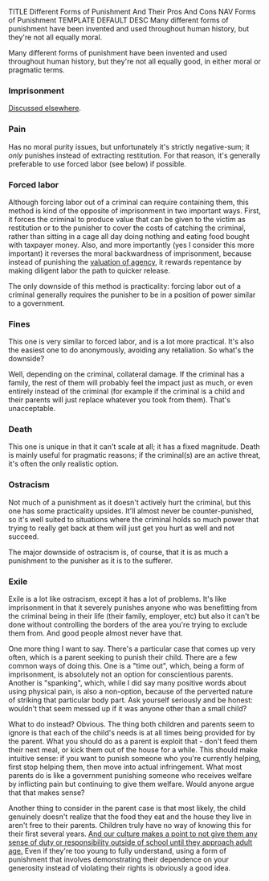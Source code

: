 TITLE Different Forms of Punishment And Their Pros And Cons
NAV Forms of Punishment
TEMPLATE DEFAULT
DESC Many different forms of punishment have been invented and used throughout human history, but they're not all equally moral.

Many different forms of punishment have been invented and used throughout human history, but they're not all equally good, in either moral or pragmatic terms.

### Imprisonment

<div class="indent">

[Discussed elsewhere](/protagonism/imprisonment).

</div>

### Pain

<div class="indent">

Has no moral purity issues, but unfortunately it's strictly negative-sum; it *only* punishes instead of extracting restitution. For that reason, it's generally preferable to use forced labor (see below) if possible.

</div>

### Forced labor

<div class="indent">

Although forcing labor out of a criminal can require containing them, this method is kind of the opposite of imprisonment in two important ways. First, it forces the criminal to produce value that can be given to the victim as restitution or to the punisher to cover the costs of catching the criminal, rather than sitting in a cage all day doing nothing and eating food bought with taxpayer money. Also, and more importantly (yes I consider this more important) it reverses the moral backwardness of imprisonment, because instead of punishing the [valuation of agency](virtues), it rewards repentance by making diligent labor the path to quicker release.

The only downside of this method is practicality: forcing labor out of a criminal generally requires the punisher to be in a position of power similar to a government.

</div>

### Fines

<div class="indent">

This one is very similar to forced labor, and is a lot more practical. It's also the easiest one to do anonymously, avoiding any retaliation. So what's the downside?

Well, depending on the criminal, collateral damage. If the criminal has a family, the rest of them will probably feel the impact just as much, or even entirely instead of the criminal (for example if the criminal is a child and their parents will just replace whatever you took from them). That's unacceptable.

</div>

### Death

<div class="indent">

This one is unique in that it can't scale at all; it has a fixed magnitude. Death is mainly useful for pragmatic reasons; if the criminal(s) are an active threat, it's often the only realistic option.

</div>

### Ostracism

<div class="indent">

Not much of a punishment as it doesn't actively hurt the criminal, but this one has some practicality upsides. It'll almost never be counter-punished, so it's well suited to situations where the criminal holds so much power that trying to really get back at them will just get you hurt as well and not succeed.

The major downside of ostracism is, of course, that it is as much a punishment to the punisher as it is to the sufferer.

</div>

### Exile

<div class="indent">

Exile is a lot like ostracism, except it has a lot of problems. It's like imprisonment in that it severely punishes anyone who was benefitting from the criminal being in their life (their family, employer, etc) but also it can't be done without controlling the borders of the area you're trying to exclude them from. And good people almost never have that.

</div>

One more thing I want to say. There's a particular case that comes up very often, which is a parent seeking to punish their child. There are a few common ways of doing this. One is a "time out", which, being a form of imprisonment, is absolutely not an option for conscientious parents. Another is "spanking", which, while I did say many positive words about using physical pain, is also a non-option, because of the perverted nature of striking that particular body part. Ask yourself seriously and be honest: wouldn't that seem messed up if it was anyone other than a small child?

What to do instead? Obvious. The thing both children and parents seem to ignore is that each of the child's needs is at all times being provided for by the parent. What you should do as a parent is exploit that - don't feed them their next meal, or kick them out of the house for a while. This should make intuitive sense: if you want to punish someone who you're currently helping, first stop helping them, then move into actual infringement. What most parents do is like a government punishing someone who receives welfare by inflicting pain but continuing to give them welfare. Would anyone argue that that makes sense?

Another thing to consider in the parent case is that most likely, the child genuinely doesn't realize that the food they eat and the house they live in aren't free to their parents. Children truly have no way of knowing this for their first several years. <span class="note"><a href="children">And our culture makes a point to not give them any sense of duty or responsibility outside of school until they approach adult age.</a></span> Even if they're too young to fully understand, using a form of punishment that involves demonstrating their dependence on your generosity instead of violating their rights is obviously a good idea.
